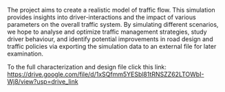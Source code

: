 The project aims to create a realistic model of traffic flow. This simulation provides insights into driver-interactions and the impact of various parameters on the overall traffic system. By simulating different scenarios, we hope to analyse and optimize traffic management strategies, study driver behaviour, and identify potential improvements in road design and traffic policies via exporting the simulation data to an external file for later examination.

To the full characterization and design file click this link:
https://drive.google.com/file/d/1xSQfmm5YESbl81tRNSZZ62LTOWbI-Wj8/view?usp=drive_link

